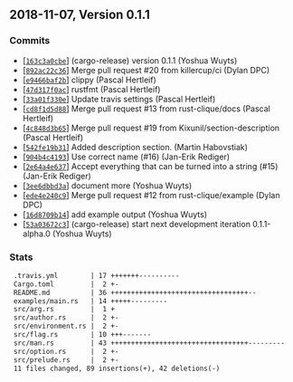 ## 2018-11-07, Version 0.1.1
### Commits
- [[`163c3a0cbe`](https://github.com/rust-clique/man/commit/163c3a0cbe54af4e8431ed1ae72cc413d5dbf5ed)] (cargo-release) version 0.1.1 (Yoshua Wuyts)
- [[`892ac22c36`](https://github.com/rust-clique/man/commit/892ac22c36b07b6731464a4ef104c44bcc623c44)] Merge pull request #20 from killercup/ci (Dylan DPC)
- [[`e9466baf2b`](https://github.com/rust-clique/man/commit/e9466baf2b125b4a90818b92a301d45ea6cfe489)] clippy (Pascal Hertleif)
- [[`47d317f0ac`](https://github.com/rust-clique/man/commit/47d317f0acf2d4cdc44875833e27fc3ed19b3e69)] rustfmt (Pascal Hertleif)
- [[`33a01f330e`](https://github.com/rust-clique/man/commit/33a01f330ed80d1f6cc4fb4d8d2c5def74b2b1ce)] Update travis settings (Pascal Hertleif)
- [[`cd8f1d5d88`](https://github.com/rust-clique/man/commit/cd8f1d5d88ba1522af7f7c9839b2e9a76b1a0efa)] Merge pull request #13 from rust-clique/docs (Pascal Hertleif)
- [[`4c848d3b65`](https://github.com/rust-clique/man/commit/4c848d3b65f18b4edd01b92a8106cc6c2768ebdf)] Merge pull request #19 from Kixunil/section-description (Pascal Hertleif)
- [[`542fe19b31`](https://github.com/rust-clique/man/commit/542fe19b31334f9c7827d81923d3d51db92c3ae9)] Added description section. (Martin Habovstiak)
- [[`904b4c4193`](https://github.com/rust-clique/man/commit/904b4c4193bf70d7641b14f5f642fed26612fe2c)] Use correct name (#16) (Jan-Erik Rediger)
- [[`2e64a4e637`](https://github.com/rust-clique/man/commit/2e64a4e6370f83a40d17fc96be5db1fade747a98)] Accept everything that can be turned into a string (#15) (Jan-Erik Rediger)
- [[`3ee6dbbd3a`](https://github.com/rust-clique/man/commit/3ee6dbbd3ac5b624a49413c77e7be2ae1f8b2a96)] document more (Yoshua Wuyts)
- [[`ede4e240c9`](https://github.com/rust-clique/man/commit/ede4e240c93b2ba22b39e6bbc835710df91b13f5)] Merge pull request #12 from rust-clique/example (Dylan DPC)
- [[`16d8709b14`](https://github.com/rust-clique/man/commit/16d8709b1404d3443bb6a9d179629a1bcafb1d3b)] add example output (Yoshua Wuyts)
- [[`53a03672c3`](https://github.com/rust-clique/man/commit/53a03672c3a256c550c070aa634c0d41a665d052)] (cargo-release) start next development iteration 0.1.1-alpha.0 (Yoshua Wuyts)

### Stats
```diff
 .travis.yml        | 17 +++++++----------
 Cargo.toml         |  2 +-
 README.md          | 36 ++++++++++++++++++++++++++++++++++--
 examples/main.rs   | 14 +++++---------
 src/arg.rs         |  1 +
 src/author.rs      |  2 +-
 src/environment.rs |  2 +-
 src/flag.rs        | 10 +++-------
 src/man.rs         | 43 ++++++++++++++++++++++++++++++++++---------
 src/option.rs      |  2 +-
 src/prelude.rs     |  2 +-
 11 files changed, 89 insertions(+), 42 deletions(-)
```


